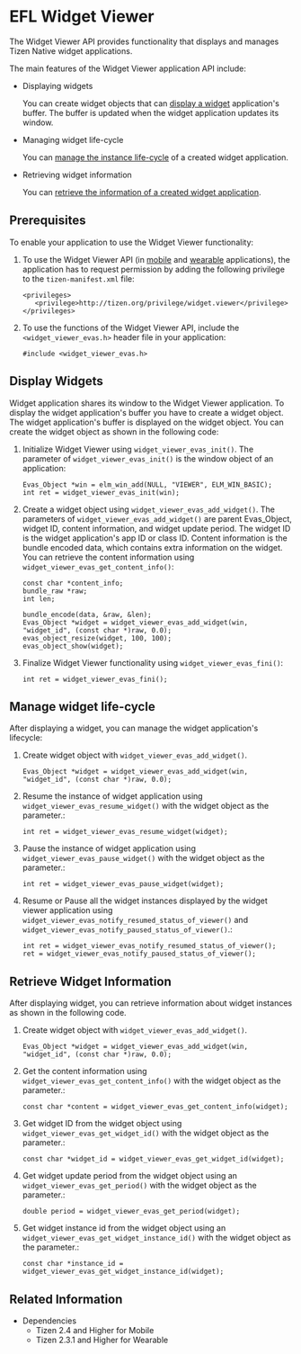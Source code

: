 # EFL Widget Viewer


The Widget Viewer API provides functionality that displays and manages Tizen Native widget applications.

The main features of the Widget Viewer application API include:

- Displaying widgets

  You can create widget objects that can [display a widget](#display) application's buffer. The buffer is updated when the widget application updates its window.

- Managing widget life-cycle

  You can [manage the instance life-cycle](#manage_life-cycle) of a created widget application.

- Retrieving widget information

  You can [retrieve the information of a created widget application](#retrieve_information).



## Prerequisites

To enable your application to use the Widget Viewer functionality:

1.  To use the Widget Viewer API (in [mobile](../../api/mobile/latest/group__CAPI__WIDGET__VIEWER__EVAS__MODULE.html) and [wearable](../../api/wearable/latest/group__CAPI__WIDGET__VIEWER__EVAS__MODULE.html) applications), the application has to request permission by adding the following privilege to the `tizen-manifest.xml` file:

    ```
    <privileges>
       <privilege>http://tizen.org/privilege/widget.viewer</privilege>
    </privileges>
    ```

2.  To use the functions of the Widget Viewer API, include the `<widget_viewer_evas.h>` header file in your application:

    ```
    #include <widget_viewer_evas.h>
    ```

<a name="display"></a>
## Display Widgets

Widget application shares its window to the Widget Viewer application. To display the widget application's buffer you have to create a widget object. The widget application's buffer is displayed on the widget object. You can create the widget object as shown in the following code:

1. Initialize Widget Viewer using `widget_viewer_evas_init()`. The parameter of `widget_viewer_evas_init()` is the window object of an application:

   ```
   Evas_Object *win = elm_win_add(NULL, "VIEWER", ELM_WIN_BASIC);
   int ret = widget_viewer_evas_init(win);
   ```

2. Create a widget object using `widget_viewer_evas_add_widget()`. The parameters of `widget_viewer_evas_add_widget()` are parent Evas_Object, widget ID, content information, and widget update period. The widget ID is the widget application's app ID or class ID. Content information is the bundle encoded data, which contains extra information on the widget. You can retrieve the content information using `widget_viewer_evas_get_content_info()`:


   ```
   const char *content_info;
   bundle_raw *raw;
   int len;

   bundle_encode(data, &raw, &len);
   Evas_Object *widget = widget_viewer_evas_add_widget(win, "widget_id", (const char *)raw, 0.0);
   evas_object_resize(widget, 100, 100);
   evas_object_show(widget);
   ```

3. Finalize Widget Viewer functionality using `widget_viewer_evas_fini()`:

   ```
   int ret = widget_viewer_evas_fini();
   ```

<a name="manage_life-cycle"></a>
## Manage widget life-cycle

After displaying a widget, you can manage the widget application's lifecycle:

1. Create widget object with `widget_viewer_evas_add_widget()`.

   ```
   Evas_Object *widget = widget_viewer_evas_add_widget(win, "widget_id", (const char *)raw, 0.0);
   ```

2. Resume the instance of widget application using `widget_viewer_evas_resume_widget()` with the widget object as the parameter.:

   ```
   int ret = widget_viewer_evas_resume_widget(widget);
   ```

3. Pause the instance of widget application using `widget_viewer_evas_pause_widget()` with the widget object as the parameter.:

   ```
   int ret = widget_viewer_evas_pause_widget(widget);
   ```

4. Resume or Pause all the widget instances displayed by the widget viewer application using `widget_viewer_evas_notify_resumed_status_of_viewer()` and `widget_viewer_evas_notify_paused_status_of_viewer()`.:

   ```
   int ret = widget_viewer_evas_notify_resumed_status_of_viewer();
   ret = widget_viewer_evas_notify_paused_status_of_viewer();
   ```

<a name="retrieve_information"></a>
## Retrieve Widget Information

After displaying widget, you can retrieve information about widget instances as shown in the following code.

1. Create widget object with `widget_viewer_evas_add_widget()`.

   ```
   Evas_Object *widget = widget_viewer_evas_add_widget(win, "widget_id", (const char *)raw, 0.0);
   ```

2. Get the content information using `widget_viewer_evas_get_content_info()` with the widget object as the parameter.:

   ```
   const char *content = widget_viewer_evas_get_content_info(widget);
   ```

3. Get widget ID from the widget object using `widget_viewer_evas_get_widget_id()` with the widget object as the parameter.:

   ```
   const char *widget_id = widget_viewer_evas_get_widget_id(widget);
   ```

4. Get widget update period from the widget object using an `widget_viewer_evas_get_period()` with the widget object as the parameter.:

   ```
   double period = widget_viewer_evas_get_period(widget);
   ```

5. Get widget instance id from the widget object using an `widget_viewer_evas_get_widget_instance_id()` with the widget object as the parameter.:

   ```
   const char *instance_id = widget_viewer_evas_get_widget_instance_id(widget);
   ```

## Related Information
- Dependencies
  - Tizen 2.4 and Higher for Mobile
  - Tizen 2.3.1 and Higher for Wearable
